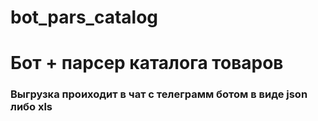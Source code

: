 # bot_pars_catalog
# Бот + парсер каталога товаров 
### Выгрузка проиходит в чат с телеграмм ботом в виде json либо xls
